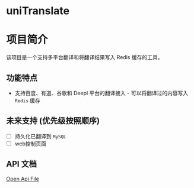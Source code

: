 # uniTranslate

# 项目简介  
该项目是一个支持多平台翻译和将翻译结果写入 Redis 缓存的工具。

## 功能特点
- 支持百度、有道、谷歌和 Deepl 平台的翻译接入 - 可以将翻译过的内容写入 `Redis` 缓存

## 未来支持 (优先级按照顺序)

 - [ ] 持久化已翻译到 `MySQL`
 - [ ] web控制页面

## API 文档
[Open Api File](./uniTranslate%20(统一翻译).openapi.json)